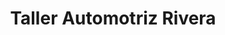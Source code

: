 ---
title: "Taller Automotriz Rivera"
url: /san-martin/taller-automotriz-rivera/
shop: reparación de automóviles
---